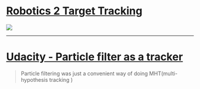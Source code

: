 # [Robotics 2 Target Tracking](http://ais.informatik.uni-freiburg.de/teaching/ws09/robotics2/pdfs/rob2-12-tracking.pdf)

![](https://i.imgur.com/dSKPyN1.png)


---

# [Udacity - Particle filter as a tracker](https://classroom.udacity.com/courses/ud810/lessons/3353778638/concepts/33450785630923)

> Particle filtering was just a convenient way of doing MHT(multi-hypothesis tracking )

